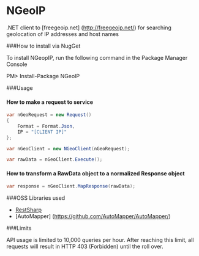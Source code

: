 NGeoIP
======

.NET client to [freegeoip.net] (http://freegeoip.net/) for searching geolocation of IP addresses and host names

###How to install via NugGet

To install NGeopIP, run the following command in the Package Manager Console

PM> Install-Package NGeoIP

###Usage

#### How to make a request to service

```C#
var nGeoRequest = new Request()
{
    Format = Format.Json,
    IP = "[CLIENT IP]"
};

var nGeoClient = new NGeoClient(nGeoRequest);

var rawData = nGeoClient.Execute();
```

#### How to transform a RawData object to a normalized Response object

```C#
var response = nGeoClient.MapResponse(rawData);
```

###OSS Libraries used

* [RestSharp](https://github.com/restsharp/RestSharp)
* [AutoMapper] (https://github.com/AutoMapper/AutoMapper/)

###Limits

API usage is limited to 10,000 queries per hour. After reaching this limit, all requests will result in HTTP 403 (Forbidden) until the roll over.

